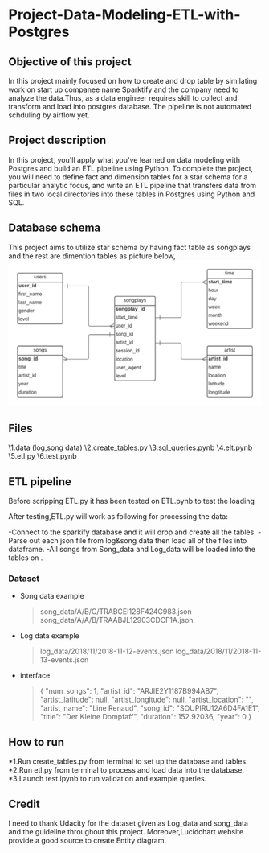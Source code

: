# Project-Data-Modeling-ETL-with-Postgres

## Objective of this project

In this project mainly focused on how to create and drop table by similating work on start up companee name Sparktify and the company need to analyze
the data.Thus, as a data engineer requires skill to collect and transform and load into postgres database. The pipeline is not automated schduling by airflow yet. 

## Project description

In this project, you'll apply what you've learned on data modeling with Postgres and build an ETL pipeline using Python. To complete the project, you will need to define fact and dimension tables for a star schema for a particular analytic focus, and write an ETL pipeline that transfers data from files in two local directories into these tables in Postgres using Python and SQL.

## Database schema 

This project aims to utilize star schema by having fact table as songplays and the rest are dimention tables as picture below,
![alt text](https://github.com/Panuvat-Dan/Project-Data-Modeling-ETL-with-Postgres/blob/main/Entity_diagram.png)

## Files

\1.data (log,song data)
\2.create_tables.py
\3.sql_queries.pynb
\4.elt.pynb
\5.etl.py
\6.test.pynb

## ETL pipeline 

Before scripping ETL.py it has been tested on ETL.pynb to test the loading 

After testing,ETL.py will work as following for processing the data:

-Connect to the sparkify database and it will drop and create all the tables.
-Parse out each json file from log&song data then load all of the files into dataframe.
-All songs from Song_data and Log_data will be loaded into the tables on .

### Dataset

* Song data example
  > song_data/A/B/C/TRABCEI128F424C983.json
  > song_data/A/A/B/TRAABJL12903CDCF1A.json
* Log data example
  >log_data/2018/11/2018-11-12-events.json
  >log_data/2018/11/2018-11-13-events.json
* interface
  >{
    "num_songs": 1,
    "artist_id": "ARJIE2Y1187B994AB7",
    "artist_latitude": null,
    "artist_longitude": null,
    "artist_location": "",
    "artist_name": "Line Renaud",
    "song_id": "SOUPIRU12A6D4FA1E1",
    "title": "Der Kleine Dompfaff",
    "duration": 152.92036,
    "year": 0
    }
## How to run

*1.Run create_tables.py from terminal to set up the database and tables.
*2.Run etl.py from terminal to process and load data into the database.
*3.Launch test.ipynb to run validation and example queries.

## Credit 

I need to thank Udacity for the dataset given as Log_data and song_data and the guideline throughout this project.
Moreover,Lucidchart website provide a good source to create Entity diagram.
